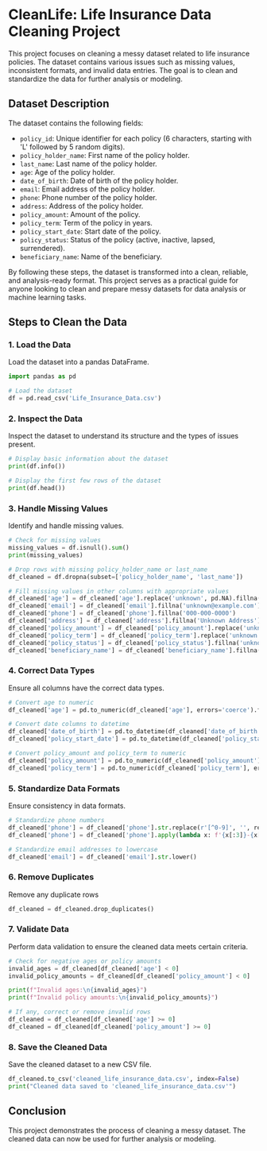# CleanLife: Life Insurance Data Cleaning Project

This project focuses on cleaning a messy dataset related to life insurance policies. The dataset contains various issues such as missing values, inconsistent formats, and invalid data entries. The goal is to clean and standardize the data for further analysis or modeling.

## Dataset Description

The dataset contains the following fields:

- `policy_id`: Unique identifier for each policy (6 characters, starting with 'L' followed by 5 random digits).
- `policy_holder_name`: First name of the policy holder.
- `last_name`: Last name of the policy holder.
- `age`: Age of the policy holder.
- `date_of_birth`: Date of birth of the policy holder.
- `email`: Email address of the policy holder.
- `phone`: Phone number of the policy holder.
- `address`: Address of the policy holder.
- `policy_amount`: Amount of the policy.
- `policy_term`: Term of the policy in years.
- `policy_start_date`: Start date of the policy.
- `policy_status`: Status of the policy (active, inactive, lapsed, surrendered).
- `beneficiary_name`: Name of the beneficiary.

By following these steps, the dataset is transformed into a clean, reliable, and analysis-ready format. This project serves as a practical guide for anyone looking to clean and prepare messy datasets for data analysis or machine learning tasks.

## Steps to Clean the Data

### 1. Load the Data

Load the dataset into a pandas DataFrame.

```python
import pandas as pd

# Load the dataset
df = pd.read_csv('Life_Insurance_Data.csv')
```

### 2. Inspect the Data

Inspect the dataset to understand its structure and the types of issues present.

```python
# Display basic information about the dataset
print(df.info())

# Display the first few rows of the dataset
print(df.head())
```

### 3. Handle Missing Values

Identify and handle missing values.

```python
# Check for missing values
missing_values = df.isnull().sum()
print(missing_values)

# Drop rows with missing policy_holder_name or last_name
df_cleaned = df.dropna(subset=['policy_holder_name', 'last_name'])

# Fill missing values in other columns with appropriate values
df_cleaned['age'] = df_cleaned['age'].replace('unknown', pd.NA).fillna(df_cleaned['age'].mode()[0])
df_cleaned['email'] = df_cleaned['email'].fillna('unknown@example.com')
df_cleaned['phone'] = df_cleaned['phone'].fillna('000-000-0000')
df_cleaned['address'] = df_cleaned['address'].fillna('Unknown Address')
df_cleaned['policy_amount'] = df_cleaned['policy_amount'].replace('unknown', pd.NA).fillna(df_cleaned['policy_amount'].mode()[0])
df_cleaned['policy_term'] = df_cleaned['policy_term'].replace('unknown', pd.NA).fillna(df_cleaned['policy_term'].mode()[0])
df_cleaned['policy_status'] = df_cleaned['policy_status'].fillna('unknown')
df_cleaned['beneficiary_name'] = df_cleaned['beneficiary_name'].fillna('Unknown')
```

### 4.  Correct Data Types

Ensure all columns have the correct data types.

```python
# Convert age to numeric
df_cleaned['age'] = pd.to_numeric(df_cleaned['age'], errors='coerce').fillna(df_cleaned['age'].mode()[0])

# Convert date columns to datetime
df_cleaned['date_of_birth'] = pd.to_datetime(df_cleaned['date_of_birth'], errors='coerce')
df_cleaned['policy_start_date'] = pd.to_datetime(df_cleaned['policy_start_date'], errors='coerce')

# Convert policy_amount and policy_term to numeric
df_cleaned['policy_amount'] = pd.to_numeric(df_cleaned['policy_amount'], errors='coerce').fillna(df_cleaned['policy_amount'].mode()[0])
df_cleaned['policy_term'] = pd.to_numeric(df_cleaned['policy_term'], errors='coerce').fillna(df_cleaned['policy_term'].mode()[0])
```

### 5. Standardize Data Formats

Ensure consistency in data formats.

```python
# Standardize phone numbers
df_cleaned['phone'] = df_cleaned['phone'].str.replace(r'[^0-9]', '', regex=True)
df_cleaned['phone'] = df_cleaned['phone'].apply(lambda x: f'{x[:3]}-{x[3:6]}-{x[6:]}')

# Standardize email addresses to lowercase
df_cleaned['email'] = df_cleaned['email'].str.lower()
```

### 6. Remove Duplicates

Remove any duplicate rows

```python
df_cleaned = df_cleaned.drop_duplicates()
```

### 7. Validate Data

Perform data validation to ensure the cleaned data meets certain criteria.

```python
# Check for negative ages or policy amounts
invalid_ages = df_cleaned[df_cleaned['age'] < 0]
invalid_policy_amounts = df_cleaned[df_cleaned['policy_amount'] < 0]

print(f"Invalid ages:\n{invalid_ages}")
print(f"Invalid policy amounts:\n{invalid_policy_amounts}")

# If any, correct or remove invalid rows
df_cleaned = df_cleaned[df_cleaned['age'] >= 0]
df_cleaned = df_cleaned[df_cleaned['policy_amount'] >= 0]
```

### 8. Save the Cleaned Data

Save the cleaned dataset to a new CSV file.

```python
df_cleaned.to_csv('cleaned_life_insurance_data.csv', index=False)
print("Cleaned data saved to 'cleaned_life_insurance_data.csv'")
```

## Conclusion

This project demonstrates the process of cleaning a messy dataset. The cleaned data can now be used for further analysis or modeling.
